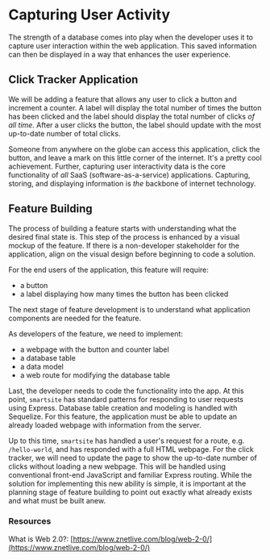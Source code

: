 # Capturing User Activity
The strength of a database comes into play when the developer uses it to capture user interaction within the web application. This saved information can then be displayed in a way that enhances the user experience.

## Click Tracker Application
We will be adding a feature that allows any user to click a button and increment a counter. A label will display the total number of times the button has been clicked and the label should display the total number of clicks *of all time.* After a user clicks the button, the label should update with the most up-to-date number of total clicks.

Someone from anywhere on the globe can access this application, click the button, and leave a mark on this little corner of the internet. It's a pretty cool achievement. Further, capturing user interactivity data is the core functionality of *all* SaaS (software-as-a-service) applications. Capturing, storing, and displaying information is *the*  backbone of internet technology.

## Feature Building

The process of building a feature starts with understanding what the desired final state is. This step of the process is enhanced by a visual mockup of the feature. If there is a non-developer stakeholder for the application, align on the visual design before beginning to code a solution.

For the end users of the application, this feature will require:
* a button
* a label displaying how many times the button has been clicked

The next stage of feature development is to understand what application components are needed for the feature.

As developers of the feature, we need to implement:
* a webpage with the button and counter label
* a database table
* a data model
* a web route for modifying the database table

Last, the developer needs to code the functionality into the app. At this point, `smartsite` has standard patterns for responding to user requests using Express. Database table creation and modeling is handled with Sequelize. For this feature, the application must be able to update an already loaded webpage with information from the server.

Up to this time, `smartsite` has handled a user's request for a route, e.g. `/hello-world`, and has responded with a full HTML webpage. For the click tracker, we will need to update the page to show the up-to-date number of clicks without loading a new webpage. This will be handled using conventional front-end JavaScript and familiar Express routing. While the solution for implementing this new ability is simple, it is important at the planning stage of feature building to point out exactly what already exists and what must be built anew.

### Resources

What is Web 2.0?: [https://www.znetlive.com/blog/web-2-0/](https://www.znetlive.com/blog/web-2-0/)